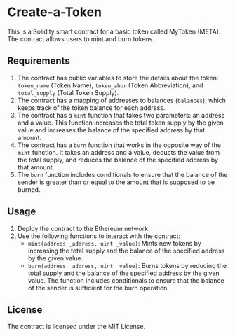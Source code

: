 # Create-a-Token

This is a Solidity smart contract for a basic token called MyToken (META). The contract allows users to mint and burn tokens.

## Requirements

1. The contract has public variables to store the details about the token: `token_name` (Token Name), `token_abbr` (Token Abbreviation), and `total_supply` (Total Token Supply).
2. The contract has a mapping of addresses to balances (`balances`), which keeps track of the token balance for each address.
3. The contract has a `mint` function that takes two parameters: an address and a value. This function increases the total token supply by the given value and increases the balance of the specified address by that amount.
4. The contract has a `burn` function that works in the opposite way of the `mint` function. It takes an address and a value, deducts the value from the total supply, and reduces the balance of the specified address by that amount.
5. The `burn` function includes conditionals to ensure that the balance of the sender is greater than or equal to the amount that is supposed to be burned.

## Usage

1. Deploy the contract to the Ethereum network.
2. Use the following functions to interact with the contract:
   - `mint(address _address, uint _value)`: Mints new tokens by increasing the total supply and the balance of the specified address by the given value.
   - `burn(address _address, uint _value)`: Burns tokens by reducing the total supply and the balance of the specified address by the given value. The function includes conditionals to ensure that the balance of the sender is sufficient for the burn operation.

## License

The contract is licensed under the MIT License.
